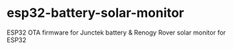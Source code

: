 # esp32-battery-solar-monitor
ESP32 OTA firmware for Junctek battery &amp; Renogy Rover solar monitor for ESP32
